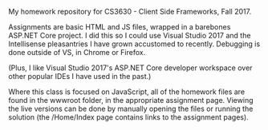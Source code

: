 My homework repository for CS3630 - Client Side Frameworks, Fall 2017.

Assignments are basic HTML and JS files, wrapped in a barebones ASP.NET Core project. I did this so I could use Visual Studio 2017 and the Intellisense pleasantries I have grown accustomed to recently. Debugging is done outside of VS, in Chrome or Firefox.

(Plus, I like Visual Studio 2017's ASP.NET Core developer workspace over other popular IDEs I have used in the past.)

Where this class is focused on JavaScript, all of the homework files are found in the wwwroot folder, in the appropriate assignment page. Viewing the live versions can be done by manually opening the files or running the solution (the /Home/Index page contains links to the assignment pages).

